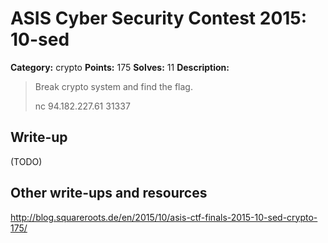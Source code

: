 # ASIS Cyber Security Contest 2015: 10-sed

**Category:** crypto
**Points:** 175
**Solves:** 11
**Description:**

> Break crypto system and find the flag.
> 
> nc 94.182.227.61 31337

## Write-up

(TODO)

## Other write-ups and resources

http://blog.squareroots.de/en/2015/10/asis-ctf-finals-2015-10-sed-crypto-175/

